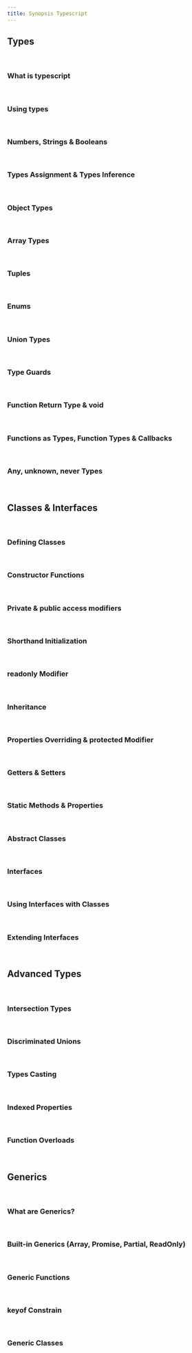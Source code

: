 ```yaml
---
title: Synopsis Typescript
---
```



## Types

<br />

### What is typescript


<br />

### Using types

<br />

### Numbers, Strings & Booleans

<br />

### Types Assignment & Types Inference

<br />

### Object Types

<br />

### Array Types

<br />

### Tuples

<br />

### Enums

<br />

### Union Types

<br />

### Type Guards

<br />

### Function Return Type & void

<br />

### Functions as Types, Function Types & Callbacks

<br />

### Any, unknown, never Types


<br />

## Classes & Interfaces


<br />

### Defining Classes

<br />

### Constructor Functions

<br />

### Private & public access modifiers

<br />

### Shorthand Initialization

<br />

### readonly Modifier

<br />

### Inheritance

<br />

### Properties Overriding & protected Modifier

<br />

### Getters & Setters

<br />

### Static Methods & Properties

<br />

### Abstract Classes

<br />

### Interfaces

<br />

### Using Interfaces with Classes

<br />

### Extending Interfaces

<br />

## Advanced Types

<br />

### Intersection Types

<br />

### Discriminated Unions 

<br />

### Types Casting

<br />


### Indexed Properties

<br />

### Function Overloads

<br />


## Generics

<br />

### What are Generics?

<br />

### Built-in Generics (Array, Promise, Partial, ReadOnly)

<br />

### Generic Functions

<br />

### keyof Constrain


<br />

### Generic Classes

<br />
